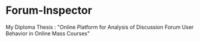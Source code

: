 # Forum-Inspector
My Diploma Thesis : "Online Platform for Analysis of Discussion Forum User Behavior in Online Mass Courses"
